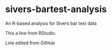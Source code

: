 # sivers-bartest-analysis
An R-based analysis for Sivers bar test data

This a line from RStudio.

Line edited from GitHub
